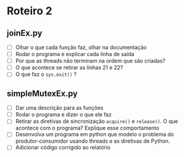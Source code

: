 # Roteiro 2

## joinEx.py
- [ ] Olhar o que cada função faz, olhar na documentação
- [ ] Rodar o programa e explicar cada linha de saída
- [ ] Por que as threads não terminam na ordem que são criadas?
- [ ] O que acontece se retirar as linhas 21 e 22?
- [ ] O que faz o `sys.exit()` ?

## simpleMutexEx.py
- [ ] Dar uma descrição para as funções
- [ ] Rodar o programa e dizer o que ele faz
- [ ] Retirar as diretivas de sincronização `acquire()` e `release()`. O que acontece com o programa? Explique esse comportamento
- [ ] Desenvolva um programa em python que modelo o problema do produtor-consumidor usando threads e as diretivas de Python.
- [ ] Adicionar código corrigido ao relatório
